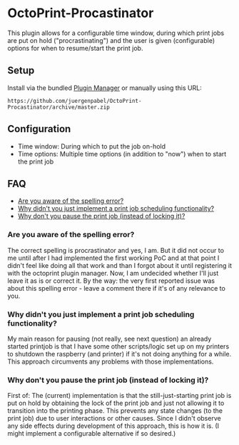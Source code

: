 # OctoPrint-Procastinator

This plugin allows for a configurable time window, during which print jobs are put on hold ("procrastinating") and
the user is given (configurable) options for when to resume/start the print job.

## Setup

Install via the bundled [Plugin Manager](https://docs.octoprint.org/en/master/bundledplugins/pluginmanager.html)
or manually using this URL:

    https://github.com/juergenpabel/OctoPrint-Procastinator/archive/master.zip

## Configuration

 * Time window: During which to put the job on-hold
 * Time options: Multiple time options (in addition to "now") when to start the print job

## FAQ

- [Are you aware of the spelling error?](#are-you-aware-of-the-spelling-error)
- [Why didn't you just implement a print job scheduling functionality?](#why-didnt-you-just-implement-a-print-job-scheduling-functionality)
- [Why don't you pause the print job (instead of locking it)?](#why-dont-you-pause-the-print-job-instead-of-locking-it)

### Are you aware of the spelling error?

The correct spelling is proc*r*astinator and yes, I am. But it did not occur to me until
after I had implemented the first working PoC and at that point I didn't feel like doing
all that work and than I forgot about it until registering it with the octoprint plugin
manager. Now, I am undecided whether I'll just leave it as is or correct it.
By the way: the very first reported issue was about this spelling error - leave a comment
there if it's of any relevance to you.

### Why didn't you just implement a print job scheduling functionality?

My main reason for pausing (not really, see next question) an already started printjob
is that I have some other scripts/logic set up on my printers to shutdown the raspberry
(and printer) if it's not doing anything for a while. This approach circumvents any
problems with those implementations.

### Why don't you pause the print job (instead of locking it)?

First of: The (current) implementation is that the still-just-starting print job is put
on hold by obtaining the lock of the print job and just not allowing it to transition
into the printing phase.
This prevents any state changes (to the print job) due to user interactions or other
causes. Since I didn't observe any side effects during development of this approach,
this is how it is. (I might implement a configurable alternative if so desired.)

